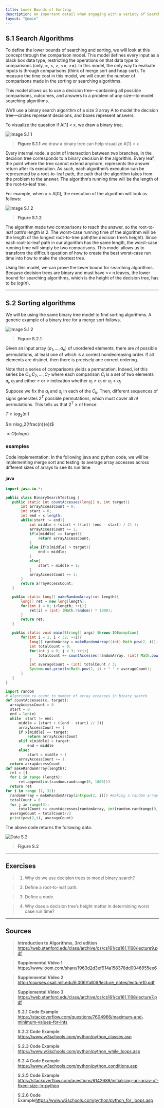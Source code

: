 ```yaml
---
title: Lower Bounds of Sorting
description: An important detail when engaging with a variety of Search Algorithms
layout: "@main"
---
```


## **S.1 Search Algorithms**

To define the lower bounds of searching and sorting, we will look at this concept through the comparison model. This model defines every input as a black box data type, restricting the operations on that data type to comparisons (only, =, <, >, <=, >=). In this model, the only way to evaluate inputs is through comparisons (think of merge sort and heap sort). To measure the time cost in this model, we will count the number of comparisons made in the sorting or searching algorithms.

This model allows us to use a decision tree—containing all possible comparisons, outcomes, and answers to a problem of any size—to model searching algorithms.

We’ll use a binary search algorithm of a size 3 array A to model the decision tree—circles represent decisions, and boxes represent answers.

To visualize the question if A[1] < x, we draw a binary tree.

![Image S.1.1](https://i.ibb.co/qgNbPCs/chart-1.png)

> **Figure S.1.1** we draw a binary tree can help visualize A[1] < x

Every internal node, a point of intersection between two branches, in the decision tree corresponds to a binary decision in the algorithm. Every leaf, the point where the tree cannot extend anymore, represents the answer return after its execution. As such, each algorithm’s execution can be represented by a root-to-leaf path, the path that the algorithm takes from the problem to the answer. The algorithm’s running time will be the length of the root-to-leaf tree.

For example, when x < A[0], the execution of the algorithm will look as follows:

![Image S.1.2](https://i.ibb.co/VWKMGf5/chart-4.png)

> **Figure S.1.2**

The algorithm made two comparisons to reach the answer, so the root-to-leaf path’s length is 2. The worst-case running time of the algorithm will be the length of the longest root-to-tree path(the decision tree’s height). Since each root-to-leaf path in our algorithm has the same length, the worst-case running time will simply be two comparisons. This model allows us to transform the difficult question of how to create the best worst-case run time into how to make the shortest tree.

Using this model, we can prove the lower bound for searching algorithms. Because decision trees are binary and must have >= n leaves, the lower bound for searching algorithms, which is the height of the decision tree, has to be $log(n).$

---

## **S.2 Sorting algorithms**

We will be using the same binary tree model to find sorting algorithms. A generic example of a binary tree for a merge sort follows.

![Image S.1.2](https://i.ibb.co/3FdP0j2/chart-2.png)

> **Figure S.2.1**

Given an input array $(a_1,...,a_n)$ of unordered elements, there are $n!$ possible permutations, at least one of which is a correct nondecreasing order. If all elements are distinct, then there is precisely one correct ordering.

Note that a series of comparisons yields a permutation. Indeed, let this series be $C_1, C_2,...,C_T$ where each comparison $C_i$ is a set of two elements $a_i, a_j$ and either ≥ or < indication whether $a_i ≥ a_j$ or $a_i < a_j$

Suppose we fix the $a_i$ and $a_j$ in each of the $C_k$. Then, different sequences of signs generates $2^T$ possible permutations, which must cover all $n!$ permutations. This tells us that $2^T ≥ n!$ hence

$T≥ log_2(n!)$

$≅ nlog_2(\frac{n}{e})$

$= O(nlogn)$

### examples

Code implementation: In the following java and python code, we will be implementing merge sort and testing its average array accesses across different sizes of arrays to see its run time.

#### java

```java
import java.io.*;

public class BinarySearchTesting {
   public static int countAccesses(long[] x, int target){
       int arrayAccessCount = 0;
       int start = 0;
       int end = x.length;
       while(start != end){
           int middle = (start + ((int) (end - start) / 2) );
           arrayAccessCount += 1;
           if(x[middle] == target){
               return arrayAccessCount;
           }
           else if(x[middle] > target){
               end = middle;
           }
           else{
               start = middle + 1;
           }
           arrayAccessCount += 1;
       }
       return arrayAccessCount;
   }

   public static long[] makeRandomArray(int length){
       long[] ret = new long[length];
       for(int i = 0; i<length; ++i){
           ret[i] = (int) (Math.random() * 1000);
       }
       return ret;
   }

   public static void main(String[] args) throws IOException{
       for(int i = 1; i < 32; ++i){
           long[] randomArray = makeRandomArray((int) Math.pow(2, i));
           int totalCount = 0;
           for(int j = 0; j < 3; ++j){
               totalCount += countAccesses(randomArray, (int) Math.pow(2, i));
           }
           int averageCount = (int) totalCount / 3;
           System.out.println(Math.pow(2, i) + " " + averageCount);
       }
   }
}
```

```python
import random
# Algorithm to count to number of array accesses in binary search
def countAccesses(x, target):
  arrayAccessCount = 0
  start = 0
  end = len(x)
  while  start != end:
      middle = (start + ((end - start) // 2))
      arrayAccessCount += 1
      if x[middle] == target:
          return arrayAccessCount
      elif x[middle] > target:
          end = middle
      else:
          start = middle + 1
      arrayAccessCount += 1
  return arrayAccessCount
def makeRandomArray(length):
  ret = []
  for i in range (length):
      ret.append(int(random.randrange(0, 1000)))
  return ret
for i in range (1, 32):
  randomArray = makeRandomArray(int(pow(2, i))) #making a random array that doubles for each iteration.
  totalCount = 0
  for j in range(3):
      totalCount += countAccesses(randomArray, int(random.randrange(0, 1000)))
  averageCount = totalCount//3
  print(pow(2,i), averageCount)

```

The above code returns the following data:

![Data S.2](https://i.ibb.co/FmBZVKD/chart-3.png)

> **Figure S.2**

---

## **Exercises**

> 1. Why do we use decision trees to model binary search?

> 2. Define a root-to-leaf path.

> 3. Define a node.

> 4. Why does a decision tree’s height matter in determining worst case run time?

---

## **Sources**

> **Introduction to Algorithms, 3rd edition** https://web.stanford.edu/class/archive/cs/cs161/cs161.1168/lecture9.pdf

> **Supplemental Video 1** https://www.loom.com/share/1963d2d3ef914a158378dd0046955ee6

> **Supplemental Video 2** http://courses.csail.mit.edu/6.006/fall09/lecture_notes/lecture10.pdf

> **Supplemental Video 3** https://web.stanford.edu/class/archive/cs/cs161/cs161.1168/lecture7.pdf

> **S.2.1 Code Example** https://stackoverflow.com/questions/7604966/maximum-and-minimum-values-for-ints

> **S.2.2 Code Example** https://www.w3schools.com/python/python_classes.asp

> **S.2.3 Code Example** https://www.w3schools.com/python/python_while_loops.asp

> **S.2.4 Code Example** https://www.w3schools.com/python/python_conditions.asp

> **S.2.5 Code Example** https://stackoverflow.com/questions/6142689/initialising-an-array-of-fixed-size-in-python

> **S.2.6 Code Example**https://www.w3schools.com/python/python_for_loops.asp
